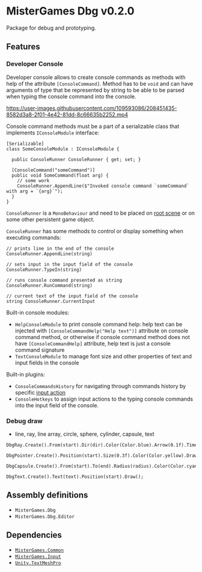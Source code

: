 # MisterGames Dbg v0.2.0

Package for debug and prototyping.

## Features

### Developer Console

Developer console allows to create console commands as methods with help of the attribute `[ConsoleCommand]`. Method has to be `void` and 
can have arguments of type that be represented by string to be able to be parsed when typing the console command into the console. 

https://user-images.githubusercontent.com/109593086/208451435-8582d3a8-2f01-4e42-81dd-8c66635b2252.mp4

Console command methods must be a part of a serializable class that implements `IConsoleModule` interface:

```
[Serializable]
class SomeConsoleModule : IConsoleModule {

  public ConsoleRunner ConsoleRunner { get; set; }

  [ConsoleCommand("someCommand")]
  public void SomeCommand(float arg) {
    // some work
    ConsoleRunner.AppendLine($"Invoked console command `someCommand` with arg = `{arg}`");
  }
}
```

`ConsoleRunner` is a `MonoBehaviour` and need to be placed on [root scene](https://github.com/theverymistergames/unity-common/tree/master/Scenes#scene-loading) or 
on some other persistent game object. 

`ConsoleRunner` has some methods to control or display something when executing commands:

```
// prints line in the end of the console
ConsoleRunner.AppendLine(string) 

// sets input in the input field of the console
ConsoleRunner.TypeIn(string)     

// runs console command presented as string
ConsoleRunner.RunCommand(string)

// current text of the input field of the console
string ConsoleRunner.CurrentInput
```

Built-in console modules:
- `HelpConsoleModule` to print console command help: help text can be injected with `[ConsoleCommandHelp("Help text")]` attribute on console command method, or 
otherwise if console command method does not have `[ConsoleCommandHelp]` attribute, help text is just a console command signature
- `TextConsoleModule` to manage font size and other properties of text and input fields in the console

Built-in plugins:
- `ConsoleCommandsHistory` for navigating through commands history by specific [input action](https://github.com/theverymistergames/unity-common/tree/master/Input#input-actions) 
- `ConsoleHotkeys` to assign input actions to the typing console commands into the input field of the console.

### Debug draw
- line, ray, line array, circle, sphere, cylinder, capsule, text

```
DbgRay.Create().From(start).Dir(dir).Color(Color.blue).Arrow(0.1f).Time(1f).Draw();

DbgPointer.Create().Position(start).Size(0.3f).Color(Color.yellow).Draw();

DbgCapsule.Create().From(start).To(end).Radius(radius).Color(Color.cyan).Draw();

DbgText.Create().Text(text).Position(start).Draw();
```

## Assembly definitions
- `MisterGames.Dbg`
- `MisterGames.Dbg.Editor`

## Dependencies
- [`MisterGames.Common`](https://github.com/theverymistergames/unity-common/tree/master/Common)
- [`MisterGames.Input`](https://github.com/theverymistergames/unity-common/tree/master/Input)
- [`Unity.TextMeshPro`](https://docs.unity3d.com/Manual/com.unity.textmeshpro.html)
